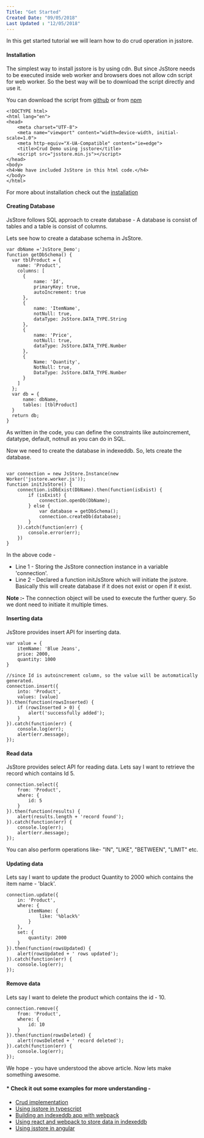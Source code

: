 ```yaml
---
Title: "Get Started"
Created Date: "09/05/2018"
Last Updated : "12/05/2018"
---
```


In this get started tutorial we will learn how to do crud operation in jsstore.

#### Installation

The simplest way to install jsstore is by using cdn. But since JsStore needs to be executed inside web worker and browsers does not allow cdn script for web worker. So the best way will be to download the script directly and use it.

You can download the script from [github](https://github.com/ujjwalguptaofficial/JsStore "jsstore github link") or from [npm](https://www.npmjs.com/package/jsstore "jsstore npm link")

```
<!DOCTYPE html>
<html lang="en">
<head>
    <meta charset="UTF-8">
    <meta name="viewport" content="width=device-width, initial-scale=1.0">
    <meta http-equiv="X-UA-Compatible" content="ie=edge">
    <title>Crud Demo using jsstore</title>
    <script src="jsstore.min.js"></script>
</head>
<body>
<h4>We have included JsStore in this html code.</h4>
</body>
</html>

```

For more about installation check out the [installation](/tutorial/installation)

#### Creating Database

JsStore follows SQL approach to create database - A database is consist of tables and a table is consist of columns.

Lets see how to create a database schema in JsStore.

```
var dbName ='JsStore_Demo';
function getDbSchema() {
  var tblProduct = {
    name: 'Product',
    columns: [
      {
          name: 'Id',
          primaryKey: true,
          autoIncrement: true
      }, 
      {
          name: 'ItemName',
          notNull: true,
          dataType: JsStore.DATA_TYPE.String
      }, 
      {
          name: 'Price',
          notNull: true,
          dataType: JsStore.DATA_TYPE.Number
      }, 
      {
          Name: 'Quantity',
          NotNull: true,
          DataType: JsStore.DATA_TYPE.Number
      }
    ]
  };
  var db = {
      name: dbName,
      tables: [tblProduct]
  }
  return db;
}
```
As written in the code, you can define the constraints like autoincrement, datatype, default, notnull as you can do in SQL.

Now we need to create the database in indexeddb. So, lets create the database.

```

var connection = new JsStore.Instance(new Worker('jsstore.worker.js'));
function initJsStore() {
    connection.isDbExist(DbName).then(function(isExist) {
        if (isExist) {
            connection.openDb(DbName);
        } else {
            var database = getDbSchema();
            connection.createDb(database);
        }
    }).catch(function(err) {
        console.error(err);
    })
}

```

In the above code -

* Line 1 - Storing the JsStore connection instance in a variable 'connection'.
* Line 2 - Declared a function initJsStore which will initiate the jsstore. Basically this will create database if it does not exist or open if it exist.


**Note :-** The connection object will be used to execute the further query. So we dont need to initiate it multiple times.

#### Inserting data

JsStore provides insert API for inserting data.

```
var value = {
    itemName: 'Blue Jeans',
    price: 2000,
    quantity: 1000
}

//since Id is autoincrement column, so the value will be automatically generated.
connection.insert({
    into: 'Product',
    values: [value]
}).then(function(rowsInserted) {
    if (rowsInserted > 0) {
        alert('successfully added');
    }
}).catch(function(err) {
    console.log(err);
    alert(err.message);
});

```
  
#### Read data

JsStore provides select API for reading data. Lets say I want to retrieve the record which contains Id 5.

```
connection.select({
    from: 'Product',
    where: {
        id: 5
    }
}).then(function(results) {
    alert(results.length + 'record found');
}).catch(function(err) {
    console.log(err);
    alert(err.message);
});
```

You can also perform operations like- "IN", "LIKE", "BETWEEN", "LIMIT" etc.

#### Updating data

Lets say I want to update the product Quantity to 2000 which contains the item name - 'black'.

```
connection.update({ 
    in: 'Product',
    where: {
        itemName: {
            like: '%black%'
        }
    },
    set: {
        quantity: 2000
    }
}).then(function(rowsUpdated) {
    alert(rowsUpdated + ' rows updated');
}).catch(function(err) {
    console.log(err);
});
```

#### Remove data

Lets say I want to delete the product which contains the id - 10.

```
connection.remove({
    from: 'Product',
    where: {
        id: 10
    }
}).then(function(rowsDeleted) {
    alert(rowsDeleted + ' record deleted');
}).catch(function(err) {
    console.log(err);
});
```
    
We hope - you have understood the above article. Now lets make something awesome.

#### * Check it out some examples for more understanding -

* [Crud implementation](https://github.com/ujjwalguptaofficial/JsStore/tree/master/examples/Simple%20Example)
* [Using jsstore in typescript](https://github.com/ujjwalguptaofficial/JsStore/tree/master/examples/TypeScript%20Example)
* [Building an indexeddb app with webpack](https://github.com/ujjwalguptaofficial/JsStore/tree/master/examples/webpack)
* [Using react and webpack to store data in indexeddb](https://github.com/ujjwalguptaofficial/JsStore/tree/master/examples/react)
* [Using jsstore in angular](https://github.com/ujjwalguptaofficial/JsStore/tree/master/examples/angular)

<style>
    iframe {
        height: 300px;
    }
</style>
